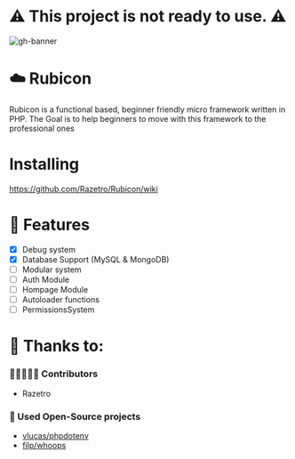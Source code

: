 # ⚠️  This project is not ready to use. ⚠️
![gh-banner](https://i.imgur.com/fRVIy4h.png)
# ☁️ Rubicon
Rubicon is a functional based, beginner friendly micro framework written in PHP. The Goal is to help beginners to move with this framework to the professional ones

# Installing
https://github.com/Razetro/Rubicon/wiki

# 📑 Features
- [X] Debug system
- [X] Database Support (MySQL & MongoDB)
- [ ] Modular system
- [ ] Auth Module
- [ ] Hompage Module
- [ ] Autoloader functions
- [ ] PermissionsSystem

# 🙏 Thanks to:
### 🧑🏻‍🤝‍🧑🏻 Contributors
* Razetro

### 🚧 Used Open-Source projects
* [vlucas/phpdotenv](https://github.com/vlucas/phpdotenv)
* [filp/whoops](https://github.com/filp/whoops)
